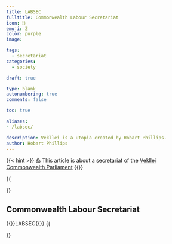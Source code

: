 ```yaml
---
title: LABSEC
fulltitle: Commonwealth Labour Secretariat 
icon: ⛓️
emoji: Ζ
color: purple
image: 

tags: 
  - secretariat
categories:
  - society

draft: true

type: blank
autonumbering: true
comments: false

toc: true

aliases:
- /labsec/

description: Vekllei is a utopia created by Hobart Phillips.
author: Hobart Phillips
---
```

{{< hint >}}
߷ This article is about a secretariat of the [Vekllei](/utopia/vekllei/) [Commonwealth Parliament](/utopia/society/state/government/commonwealth/)
{{</hint>}}

{{<section>}}
## Commonwealth Labour Secretariat 
{{<boxtag teal>}}LABSEC{{</boxtag>}}
{{</section>}}
